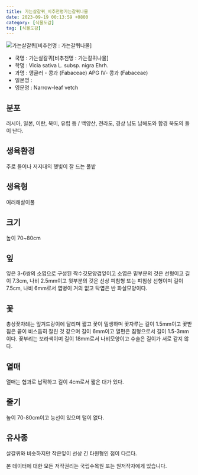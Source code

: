 ```yaml
---
title: 가는살갈퀴_비추천명가는갈퀴나물
date: 2023-09-19 00:13:59 +0800
category: [식물도감]
tag: [식물도감]
---
```




![가는살갈퀴[비추천명 : 가는갈퀴나물]](/fileUpload/plants/basic/Leguminosae/Vicia/12338/12338_1_th2.jpg)
- 국명 : 가는살갈퀴[비추천명 : 가는갈퀴나물]
- 학명 : Vicia sativa L. subsp. nigra Ehrh.
- 과명 : 앵글러 - 콩과 (Fabaceae) APG Ⅳ- 콩과 (Fabaceae)
- 일본명 : 
- 영문명 : Narrow-leaf vetch


## 분포
러시아, 일본, 이란, 북미, 유럽 등 / 백양산, 전라도, 경상 남도 남해도와 함경 북도의 들이 난다.
## 생육환경
주로 들이나 저지대의 햇빛이 잘 드는 풀밭
## 생육형
여러해살이풀
## 크기
높이 70~80cm
## 잎
잎은 3-6쌍의 소엽으로 구성된 짝수깃모양겹잎이고 소엽은 밑부분의 것은 선형이고 길이 7.3cm, 나비 2.5mm이고 윗부분의 것은 선상 피침형 또는 피침상 선형이며 길이 7.5cm, 나비 6mm로서 엽병이 거의 없고 탁엽은 반 화살모양이다.
## 꽃
총상꽃차례는 잎겨드랑이에 달리며 짧고 꽃이 밀생하며 꽃자루는 길이 1.5mm이고 꽃받침은 끝이 비스듬히 잘린 것 같으며 길이 6mm이고 열편은 침형으로서 길이 1.5-3mm이다. 꽃부리는 보라색이며 길이 18mm로서 나비모양이고 수술은 길이가 서로 같지 않다.
## 열매
열매는 협과로 납작하고 길이 4cm로서 짧은 대가 있다.
## 줄기
높이 70-80cm이고 능선이 있으며 털이 없다.
## 유사종
살갈퀴와 비슷하지만 작은잎이 선상 긴 타원형인 점이 다르다.






본 데이터에 대한 모든 저작권리는 국립수목원 또는 원저작자에게 있습니다.
